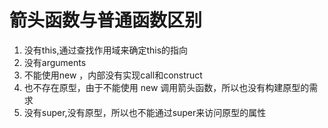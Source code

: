 # 箭头函数与普通函数区别
1. 没有this,通过查找作用域来确定this的指向
2. 没有arguments
3. 不能使用new ，内部没有实现call和construct
4. 也不存在原型，由于不能使用 new 调用箭头函数，所以也没有构建原型的需求
5. 没有super,没有原型，所以也不能通过super来访问原型的属性